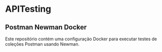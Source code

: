 # APITesting

## Postman Newman Docker

Este repositório contém uma configuração Docker para executar testes de coleções Postman usando Newman.